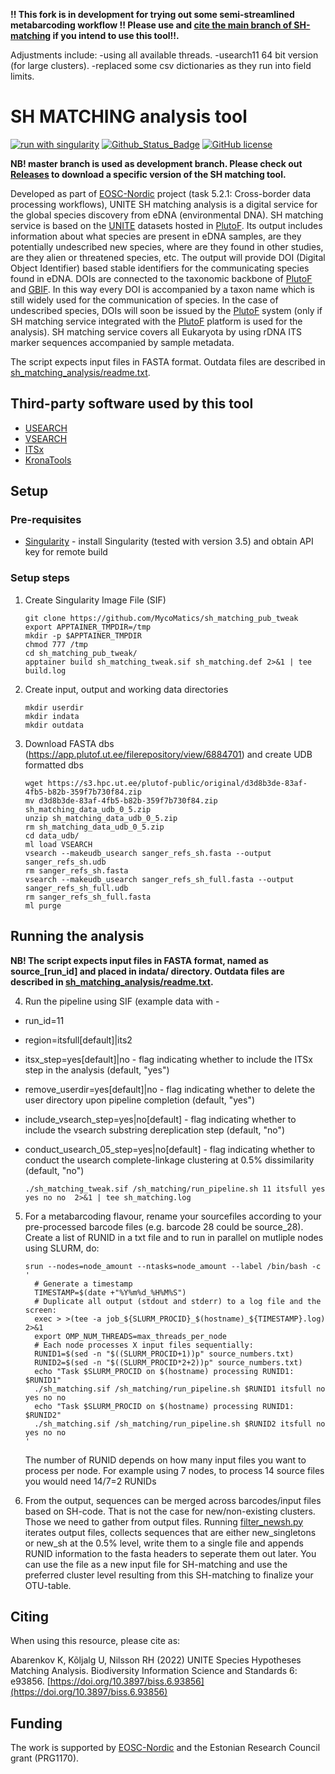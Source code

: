 **!! This fork is in development for trying out some semi-streamlined metabarcoding workflow !! Please use and [cite the main branch of SH-matching](https://github.com/TU-NHM/sh_matching_pub) if you intend to use this tool!!.**

Adjustments include:
-using all available threads.
-usearch11 64 bit version (for large clusters).
-replaced some csv dictionaries as they run into field limits.

# SH MATCHING analysis tool

[![run with singularity](https://img.shields.io/badge/run%20with-singularity-blue?style=flat&logo=singularity)](https://sylabs.io/docs/)
[![Github_Status_Badge](https://img.shields.io/badge/GitHub-2.0.0-blue.svg)](https://github.com/TU-NHM/sh_matching_pub)
[![GitHub license](https://img.shields.io/github/license/TU-NHM/sh_matching_pub)](https://github.com/TU-NHM/sh_matching_pub/blob/master/LICENSE.md)

**NB! master branch is used as development branch. Please check out [Releases](https://github.com/TU-NHM/sh_matching_pub/releases) to download a specific version of the SH matching tool.**

Developed as part of [EOSC-Nordic](https://www.eosc-nordic.eu/) project (task 5.2.1: Cross-border data processing workflows), UNITE SH matching analysis is a digital service for the global species discovery from eDNA (environmental DNA). SH matching service is based on the [UNITE](https://unite.ut.ee) datasets hosted in [PlutoF](https://plutof.ut.ee). Its output includes information about what species are present in eDNA samples, are they potentially undescribed new species, where are they found in other studies, are they alien or threatened species, etc. The output will provide DOI (Digital Object Identifier) based stable identifiers for the communicating species found in eDNA. DOIs are connected to the taxonomic backbone of [PlutoF](https://plutof.ut.ee) and [GBIF](https://www.gbif.org). In this way every DOI is accompanied by a taxon name which is still widely used for the communication of species. In the case of undescribed species, DOIs will soon be issued by the [PlutoF](https://plutof.ut.ee) system (only if SH matching service integrated with the [PlutoF](https://plutof.ut.ee) platform is used for the analysis). SH matching service covers all Eukaryota by using rDNA ITS marker sequences accompanied by sample metadata.

The script expects input files in FASTA format. Outdata files are described in [sh_matching_analysis/readme.txt](https://github.com/TU-NHM/sh_matching_pub/blob/master/sh_matching_analysis/readme.txt).

## Third-party software used by this tool

* [USEARCH](https://www.drive5.com/usearch/)
* [VSEARCH](https://github.com/torognes/vsearch)
* [ITSx](https://microbiology.se/software/itsx/)
* [KronaTools](https://github.com/marbl/Krona/wiki/KronaTools)

## Setup

### Pre-requisites

* [Singularity](https://sylabs.io/singularity/) - install Singularity (tested with version 3.5) and obtain API key for remote build

### Setup steps

1. Create Singularity Image File (SIF)
    ```console
    git clone https://github.com/MycoMatics/sh_matching_pub_tweak
    export APPTAINER_TMPDIR=/tmp
    mkdir -p $APPTAINER_TMPDIR
    chmod 777 /tmp
    cd sh_matching_pub_tweak/
    apptainer build sh_matching_tweak.sif sh_matching.def 2>&1 | tee build.log
    ```

2. Create input, output and working data directories
    ```console
    mkdir userdir
    mkdir indata
    mkdir outdata
    ```

3. Download FASTA dbs (https://app.plutof.ut.ee/filerepository/view/6884701) and create UDB formatted dbs
    ```console
    wget https://s3.hpc.ut.ee/plutof-public/original/d3d8b3de-83af-4fb5-b82b-359f7b730f84.zip
    mv d3d8b3de-83af-4fb5-b82b-359f7b730f84.zip sh_matching_data_udb_0_5.zip
    unzip sh_matching_data_udb_0_5.zip
    rm sh_matching_data_udb_0_5.zip
    cd data_udb/
    ml load VSEARCH
    vsearch --makeudb_usearch sanger_refs_sh.fasta --output sanger_refs_sh.udb
    rm sanger_refs_sh.fasta
    vsearch --makeudb_usearch sanger_refs_sh_full.fasta --output sanger_refs_sh_full.udb
    rm sanger_refs_sh_full.fasta
    ml purge
    ```

## Running the analysis

**NB! The script expects input files in FASTA format, named as source_[run_id] and placed in indata/ directory. Outdata files are described in [sh_matching_analysis/readme.txt](https://github.com/TU-NHM/sh_matching_pub/blob/master/sh_matching_analysis/readme.txt).**

4. Run the pipeline using SIF (example data with -

* run_id=11
* region=itsfull[default]|its2
* itsx_step=yes[default]|no - flag indicating whether to include the ITSx step in the analysis (default, "yes")
* remove_userdir=yes[default]|no - flag indicating whether to delete the user directory upon pipeline completion (default, "yes")
* include_vsearch_step=yes|no[default] - flag indicating whether to include the vsearch substring dereplication step (default, "no")
* conduct_usearch_05_step=yes|no[default] - flag indicating whether to conduct the usearch complete-linkage clustering at 0.5% dissimilarity (default, "no")

    ```console
    ./sh_matching_tweak.sif /sh_matching/run_pipeline.sh 11 itsfull yes yes no no  2>&1 | tee sh_matching.log
    ```
5. For a metabarcoding flavour, rename your sourcefiles according to your pre-processed barcode files (e.g. barcode 28 could be source_28). Create a list of RUNID in a txt file and to run in parallel on mutliple nodes using SLURM, do:
    ```console
    srun --nodes=node_amount --ntasks=node_amount --label /bin/bash -c '
      # Generate a timestamp
      TIMESTAMP=$(date +"%Y%m%d_%H%M%S")
      # Duplicate all output (stdout and stderr) to a log file and the screen:
      exec > >(tee -a job_${SLURM_PROCID}_$(hostname)_${TIMESTAMP}.log) 2>&1
      export OMP_NUM_THREADS=max_threads_per_node
      # Each node processes X input files sequentially:
      RUNID1=$(sed -n "$((SLURM_PROCID+1))p" source_numbers.txt)
      RUNID2=$(sed -n "$((SLURM_PROCID*2+2))p" source_numbers.txt)
      echo "Task $SLURM_PROCID on $(hostname) processing RUNID1: $RUNID1"
      ./sh_matching.sif /sh_matching/run_pipeline.sh $RUNID1 itsfull no yes no no
      echo "Task $SLURM_PROCID on $(hostname) processing RUNID1: $RUNID2"
      ./sh_matching.sif /sh_matching/run_pipeline.sh $RUNID2 itsfull no yes no no
    '
    ```
    The number of RUNID depends on how many input files you want to process per node. For example using 7 nodes, to process 14 source files you would need 14/7=2 RUNIDs

6. From the output, sequences can be merged across barcodes/input files based on SH-code. That is not the case for new/non-existing clusters. Those we need to gather from output files. Running [filter_newsh.py]() iterates output files, collects sequences that are either new_singletons or new_sh at the 0.5% level, write them to a single file and appends RUNID information to the fasta headers to seperate them out later.
You can use the file as a new input file for SH-matching and use the preferred cluster level resulting from this SH-matching to finalize your OTU-table.

## Citing

When using this resource, please cite as:

Abarenkov K, Kõljalg U, Nilsson RH (2022) UNITE Species Hypotheses Matching Analysis. Biodiversity Information Science and Standards 6: e93856. [https://doi.org/10.3897/biss.6.93856](https://doi.org/10.3897/biss.6.93856)

## Funding

The work is supported by [EOSC-Nordic](https://eosc-nordic.eu/) and the Estonian Research Council grant (PRG1170).
